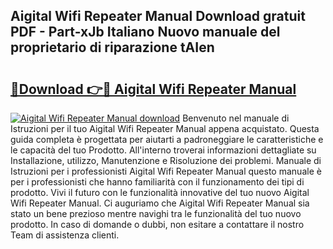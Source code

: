## Aigital Wifi Repeater Manual Download gratuit PDF - Part-xJb Italiano Nuovo manuale del proprietario di riparazione tAIen

# <h2><a href="http://dffckak.blite.top/?on=Aigital+Wifi+Repeater+Manual">🔗Download 👉🔴 Aigital Wifi Repeater Manual</a></h2>

[![Aigital Wifi Repeater Manual download](https://i.imgur.com/lujVjoI.png)](http://dffckak.blite.top/?on=Aigital+Wifi+Repeater+Manual)
Benvenuto nel manuale di Istruzioni per il tuo Aigital Wifi Repeater Manual appena acquistato. Questa guida completa è progettata per aiutarti a padroneggiare le caratteristiche e le capacità del tuo Prodotto. All'interno troverai informazioni dettagliate su Installazione, utilizzo, Manutenzione e Risoluzione dei problemi. Manuale di Istruzioni per i professionisti Aigital Wifi Repeater Manual questo manuale è per i professionisti che hanno familiarità con il funzionamento dei tipi di prodotto. Vivi il futuro con le funzionalità innovative del tuo nuovo Aigital Wifi Repeater Manual. Ci auguriamo che Aigital Wifi Repeater Manual sia stato un bene prezioso mentre navighi tra le funzionalità del tuo nuovo prodotto. In caso di domande o dubbi, non esitare a contattare il nostro Team di assistenza clienti.
